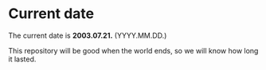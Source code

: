 # Current date

The current date is **2003.07.21.** (YYYY.MM.DD.)

This repository will be good when the world ends, so we will know how long it lasted.